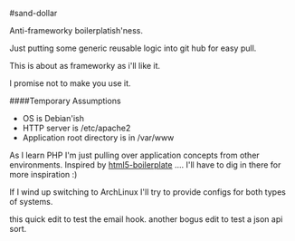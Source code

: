 #sand-dollar

Anti-frameworky boilerplatish'ness.

Just putting some generic reusable logic into git hub for easy pull.

This is about as frameworky as i'll like it.

I promise not to make you use it.

####Temporary Assumptions
* OS is Debian'ish
* HTTP server is /etc/apache2
* Application root directory is in /var/www

As I learn PHP I'm just pulling over application concepts from other environments. Inspired by [html5-boilerplate](http://github.com/paulirish/html5-boilerplate) .... I'll have to dig in there for more inspiration :)

If I wind up switching to ArchLinux I'll try to provide configs for both 
types of systems.

this quick edit to test the email hook. another bogus edit to test a json api sort.

